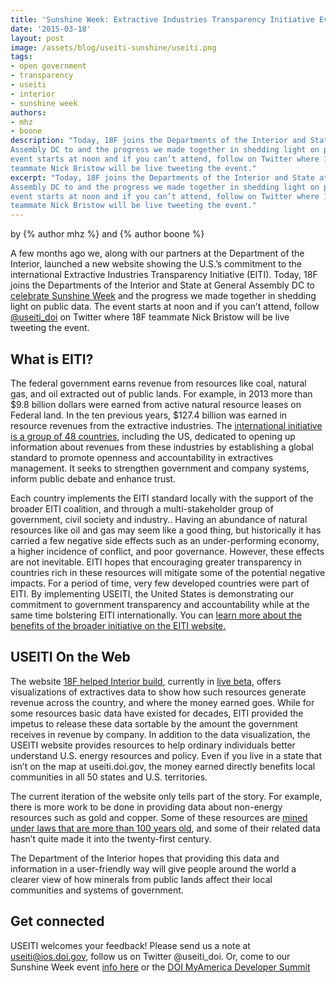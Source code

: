 ```yaml
---
title: 'Sunshine Week: Extractive Industries Transparency Initiative Event'
date: '2015-03-18'
layout: post
image: /assets/blog/useiti-sunshine/useiti.png
tags:
- open government
- transparency
- useiti
- interior
- sunshine week
authors:
- mhz
- boone
description: "Today, 18F joins the Departments of the Interior and State at General
Assembly DC to and the progress we made together in shedding light on public data. The
event starts at noon and if you can’t attend, follow on Twitter where 18F
teammate Nick Bristow will be live tweeting the event."
excerpt: "Today, 18F joins the Departments of the Interior and State at General
Assembly DC to and the progress we made together in shedding light on public data. The
event starts at noon and if you can’t attend, follow on Twitter where 18F
teammate Nick Bristow will be live tweeting the event."
---
```

 by {% author mhz %} and {% author boone %}

A few months ago we, along with our partners at the Department of the
Interior, launched a new website showing the U.S.’s commitment to the
international Extractive Industries Transparency Initiative (EITI).
Today, 18F joins the Departments of the Interior and State at General
Assembly DC to [celebrate Sunshine
Week](https://www.eventbrite.com/e/celebrating-sunshine-week-shining-light-on-us-foreign-assistance-us-extractive-industries-tickets-16023629106)
and the progress we made together in shedding light on public data. The
event starts at noon and if you can’t attend, follow
[@useiti\_doi](https://twitter.com/useiti_doi) on Twitter where 18F
teammate Nick Bristow will be live tweeting the event.

## What is EITI?

The federal government earns revenue from resources like coal, natural
gas, and oil extracted out of public lands. For example, in 2013 more
than $9.8 billion dollars were earned from active natural resource
leases on Federal land. In the ten previous years, $127.4 billion was
earned in resource revenues from the extractive industries. The
[international initiative is a group of 48
countries,](https://eiti.org) including the US, dedicated to opening up
information about revenues from these industries by establishing a
global standard to promote openness and accountability in extractives
management. It seeks to strengthen government and company systems,
inform public debate and enhance trust.

Each country implements the EITI standard locally with the support of
the broader EITI coalition, and through a multi-stakeholder group of
government, civil society and industry.. Having an abundance of natural
resources like oil and gas may seem like a good thing, but historically
it has carried a few negative side effects such as an under-performing
economy, a higher incidence of conflict, and poor governance. However,
these effects are not inevitable. EITI hopes that encouraging greater
transparency in countries rich in these resources will mitigate some of
the potential negative impacts. For a period of time, very few developed
countries were part of EITI. By implementing USEITI, the United States
is demonstrating our commitment to government transparency and
accountability while at the same time bolstering EITI internationally.
You can [learn more about the benefits of the broader initiative on the
EITI
website](https://eiti.org/eiti/benefits)[.](https://eiti.org/eiti/benefits)

## USEITI On the Web

The website [18F helped Interior build](https://useiti.doi.gov),
currently in [live beta](https://18f.gsa.gov/dashboard/stages/),
offers visualizations of extractives data to show how such resources
generate revenue across the country, and where the money earned goes.
While for some resources basic data have existed for decades, EITI
provided the impetus to release these data sortable by the amount the
government receives in revenue by company. In addition to the data
visualization, the USEITI website provides resources to help ordinary
individuals better understand U.S. energy resources and policy. Even if
you live in a state that isn’t on the map at useiti.doi.gov, the money
earned directly benefits local communities in all 50 states and U.S.
territories.

The current iteration of the website only tells part of the story. For
example, there is more work to be done in providing data about
non-energy resources such as gold and copper. Some of these resources
are [mined under laws that are more than 100 years
old](https://en.wikipedia.org/wiki/General_Mining_Act_of_1872), and some
of their related data hasn’t quite made it into the twenty-first
century.

The Department of the Interior hopes that providing this data and
information in a user-friendly way will give people around the world a
clearer view of how minerals from public lands affect their local
communities and systems of government.

## Get connected

USEITI welcomes your feedback! Please send us a note at
[useiti@ios.doi.gov](mailto:useiti@ios.doi.gov), follow us on Twitter
@useiti\_doi. Or, come to our Sunshine Week event [info here](https://www.eventbrite.com/e/celebrating-sunshine-week-shining-light-on-us-foreign-assistance-us-extractive-industries-tickets-16023629106) or the
[DOI MyAmerica Developer Summit](http://openglobe.github.io/myamerica-devsummit/)
